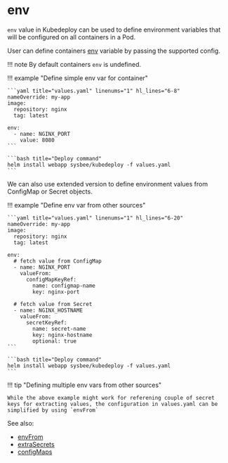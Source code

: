 # env

`env` value in Kubedeploy can be used to define environment variables that will be configured on all containers in a Pod.

User can define containers [env](https://kubernetes.io/docs/reference/generated/kubernetes-api/v1.23/#envvar-v1-core) variable by passing the supported config.

!!! note
    By default containers `env` is undefined.


!!! example "Define simple env var for container"

    ```yaml title="values.yaml" linenums="1" hl_lines="6-8"
    nameOverride: my-app
    image:
      repository: nginx
      tag: latest

    env:
      - name: NGINX_PORT
        value: 8080
    ```

    ```bash title="Deploy command"
    helm install webapp sysbee/kubedeploy -f values.yaml
    ```

We can also use extended version to define environment values from ConfigMap or Secret objects.


!!! example "Define env var from other sources"

    ```yaml title="values.yaml" linenums="1" hl_lines="6-20"
    nameOverride: my-app
    image:
      repository: nginx
      tag: latest

    env:
      # fetch value from ConfigMap
      - name: NGINX_PORT
        valueFrom:
          configMapKeyRef:
            name: configmap-name
            key: nginx-port

      # fetch value from Secret
      - name: NGINX_HOSTNAME
        valueFrom:
          secretKeyRef:
            name: secret-name
            key: nginx-hostname
            optional: true
    ```

    ```bash title="Deploy command"
    helm install webapp sysbee/kubedeploy -f values.yaml
    ```


!!! tip "Defining multiple env vars from other sources"

    While the above example might work for referening couple of secret keys for extracting values, the configuration in values.yaml can be simplified by using `envFrom`

See also:

- [envFrom](envfrom.md)
- [extraSecrets](extrasecrets.md)
- [configMaps](configmaps.md)
